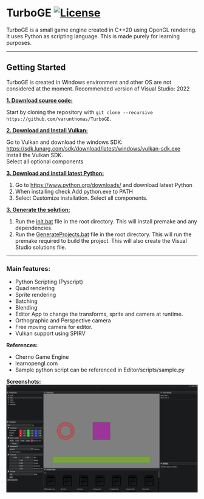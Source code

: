 # TurboGE [![License](https://img.shields.io/github/license/varunthomas/TurboGE)](https://github.com/varunthomas/TurboGE/blob/main/LICENSE)

TurboGE is a small game engine created in C++20 using OpenGL rendering. It uses Python as scripting language. This is made purely for learning purposes.

***

## Getting Started
TurboGE is created in Windows environment and other OS are not considered at the moment.
Recommended version of Visual Studio: 2022

<ins>**1. Download source code:**</ins>

Start by cloning the repository with `git clone --recursive https://github.com/varunthomas/TurboGE`.

<ins>**2. Download and Install Vulkan:**</ins>

Go to Vulkan and download the windows SDK: <br/>
https://sdk.lunarg.com/sdk/download/latest/windows/vulkan-sdk.exe <br/>
Install the Vulkan SDK.<br/>
Select all optional components<br/>

<ins>**3. Download and install latest Python:**</ins>

1. Go to https://www.python.org/downloads/ and download latest Python
2. When installing check Add python.exe to PATH
3. Select Customize installation. Select all components.

<ins>**3. Generate the solution:**</ins>

1. Run the [init.bat](https://github.com/varunthomas/TurboGE/blob/main/init.bat) file in the root directory. This will install premake and any dependencies.
2. Run the [GenerateProjects.bat](https://github.com/varunthomas/TurboGE/blob/main/GenerateProjects.bat) file in the root directory. This will run the premake required to build the project. This will also create the Visual Studio solutions file.


***

### Main features:
- Python Scripting (Pyscript)
- Quad rendering
- Sprite rendering
- Batching
- Blending
- Editor App to change the transforms, sprite and camera at runtime.
- Orthographic and Perspective camera
- Free moving camera for editor.
- Vulkan support using SPIRV

**References:**

- Cherno Game Engine
- learnopengl.com
- Sample python script can be referenced in Editor/scripts/sample.py

**Screenshots:**
![alt text](https://github.com/varunthomas/TurboGE/blob/TurboGE_dev/Screenshot1.png?raw=true)
